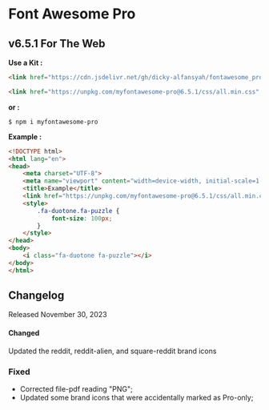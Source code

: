 # Font Awesome Pro
## v6.5.1 For The Web

**Use a Kit :**

```html
<link href="https://cdn.jsdelivr.net/gh/dicky-alfansyah/fontawesome_pro@main/6.5.1/css/all.min.css" rel="stylesheet"  crossorigin="anonymous">
```

```html
<link href="https://unpkg.com/myfontawesome-pro@6.5.1/css/all.min.css" rel="stylesheet"  crossorigin="anonymous">
```

**or :**

`$ npm i myfontawesome-pro`

**Example :**

```html
<!DOCTYPE html>
<html lang="en">
<head>
    <meta charset="UTF-8">
    <meta name="viewport" content="width=device-width, initial-scale=1.0">
    <title>Example</title>
    <link href="https://unpkg.com/myfontawesome-pro@6.5.1/css/all.min.css" rel="stylesheet"  crossorigin="anonymous">
    <style>
        .fa-duotone.fa-puzzle {
            font-size: 100px;
        }
    </style>
</head>
<body>
    <i class="fa-duotone fa-puzzle"></i>
</body>
</html>
```
## Changelog
Released November 30, 2023

####  Changed
Updated the reddit, reddit-alien, and square-reddit brand icons

### Fixed
- Corrected file-pdf reading "PNG";
- Updated some brand icons that were accidentally marked as Pro-only;
